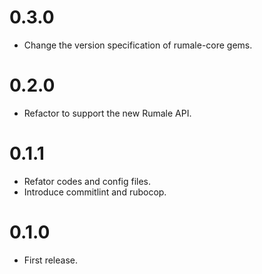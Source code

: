 # 0.3.0
- Change the version specification of rumale-core gems.

# 0.2.0
- Refactor to support the new Rumale API.

# 0.1.1
- Refator codes and config files.
- Introduce commitlint and rubocop.

# 0.1.0
- First release.
